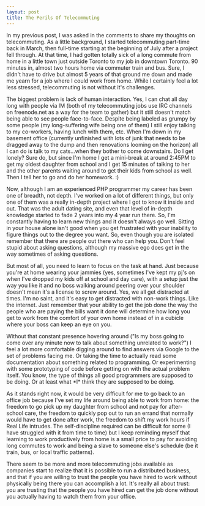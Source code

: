 ```yaml
--- 
layout: post
title: The Perils Of Telecommuting
---
```

<p>In my previous post, I was asked in the comments to share my thoughts on telecommuting.  As a little background, I started telecommuting part-time back in March, then full-time starting at the beginning of July after a project fell through.  At that time, I had gotten totally sick of a long commute from home in a little town just outside Toronto to my job in downtown Toronto.  90 minutes in, almost two hours home via commuter train and bus.  Sure, I didn't have to drive but almost 5 years of that ground me down and made me yearn for a job where I could work from home.  While I certainly feel a lot less stressed, telecommuting is not without it's challenges.</p>
<p>
The biggest problem is lack of human interaction.  Yes, I can chat all day long with people via IM (both of my telecommuting jobs use IRC channels on freenode.net as a way for the team to gather) but it still doesn't match being able to see people face-to-face.  Despite being labeled as grumpy by some people (my long-suffering wife being one of them) I still enjoy talking to my co-workers, having lunch with them, etc.  When I'm down in my basement office (currently unfinished with lots of junk that needs to be dragged away to the dump and then renovations looming on the horizon) all I can do is talk to my cats...when they bother to come downstairs.   Do I get lonely?  Sure do, but since I'm home I get a mini-break at around 2:45PM to get my oldest daughter from school and I get 15 minutes of talking to her and the other parents waiting around to get their kids from school as well.  Then I tell her to go and do her homework. :)</p>
<p>
Now, although I am an experienced PHP programmer my career has been one of breadth, not depth.  I've worked on a lot of different things, but only one of them was a really in-depth project where I got to know it inside and out.  That was the adult dating site, and even that level of in-depth knowledge started to fade 2 years into my 4 year run there.  So, I'm constantly having to learn new things and it doesn't always go well.  Sitting in your house alone isn't good when you get frustrated with your inability to figure things out to the degree you want.  So, even though you are isolated remember that there are people out there who can help you.  Don't feel stupid about asking questions, although my massive ego does get in the way sometimes of asking questions.</p>
<p>
But most of all, you need to learn to focus on the task at hand.  Just because you're at home wearing your jammies (yes, sometimes I've kept my pj's on when I've dropped my kids off at school and day care), with a setup just the way you like it and no boss walking around peering over your shoulder doesn't mean it's a license to screw around.  Yes, we all get distracted at times.  I'm no saint, and it's easy to get distracted with non-work things.  Like the internet.  Just remember that your ability to get the job done the way the people who are paying the bills want it done will determine how long you get to work from the comfort of your own home instead of in a cubicle where your boss can keep an eye on you.
</p>
<p>
Without that constant presence hovering around ("Is my boss going to come over any minute now to talk about something unrelated to work?") I feel a lot more comfortable digging around to find answers via Google to the set of problems facing me.  Or taking the time to actually read some documentation about something related to programming.  Or experimenting with some prototyping of code before getting on with the actual problem itself.  You know, the type of things all good programmers are supposed to be doing.  Or at least what *I* think they are supposed to be doing.</p>
<p>
As it stands right now, it would be very difficult for me to go back to an office job because I've set my life around being able to work from home:  the freedom to go pick up my daughter from school and not pay for after-school care, the freedom to quickly pop out to run an errand that normally would have to get done after work, the freedom to shift my work hours if Real Life intrudes.  The self-discipline required can be difficult for some (I have struggled with it from time to time) but I keep reminding myself that learning to work productively from home is a small price to pay for avoiding long commutes to work and being a slave to someone else's schedule (be it train, bus, or local traffic patterns).</p>
<p>
There seem to be more and more telecommuting jobs available as companies start to realize that it is possible to run a distributed business, and that if you are willing to trust the people you have hired to work without physically being there you can accomplish a lot.  It's really all about trust:  you are trusting that the people you have hired can get the job done without you actually having to watch them from your office.</p>
